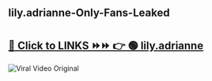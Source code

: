 
 ## lily.adrianne-Only-Fans-Leaked

# <h2><a href="https://clipsfans.com/lily.adrianne&ref=git">🔗 Click to LINKS ⏩⏩ 👉 🟢 lily.adrianne </a></h2>

<a href="https://clipsfans.com/lily.adrianne&ref=git" rel="nofollow" data-target="animated-image.originalLink"><img src="https://i.ibb.co.com/xMMVF88/686577567.gif" alt="Viral Video Original" style="max-width: 100%; display: inline-block;" data-target="animated-image.originalImage"></a>
